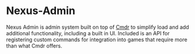 # Nexus-Admin
Nexus Admin is admin system built on top of [Cmdr](https://github.com/evaera/Cmdr)
to simplify load and add additional functionality, including
a built in UI. Included is an API for registering custom commands
for integration into games that require more than what Cmdr offers.